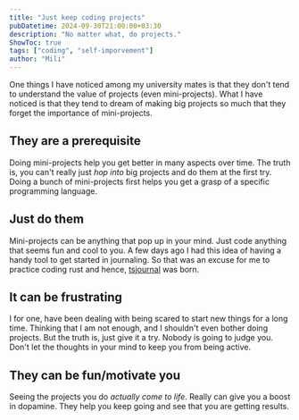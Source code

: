 ```yaml
---
title: "Just keep coding projects"
pubDatetime: 2024-09-30T21:00:00+03:30
description: "No matter what, do projects."
ShowToc: true
tags: ["coding", "self-imporvement"]
author: "Mili"
---
```


One things I have noticed among my university mates is that they don't tend to
understand the value of projects (even mini-projects). What I have noticed is
that they tend to dream of making big projects so much that they forget the
importance of mini-projects.

## They are a prerequisite

Doing mini-projects help you get better in many aspects over time. The truth is,
you can't really just _hop into_ big projects and do them at the first try. Doing
a bunch of mini-projects first helps you get a grasp of a specific programming language.

## Just do them

Mini-projects can be anything that pop up in your mind. Just code anything that
seems fun and cool to you. A few days ago I had this idea of having a handy tool
to get started in journaling. So that was an excuse for me to practice coding rust
and hence, [tsjournal](https://github.com/MiliAxe/tsjournal) was born.

## It can be frustrating

I for one, have been dealing with being scared to start new things for a long time.
Thinking that I am not enough, and I shouldn't even bother doing projects. But
the truth is, just give it a try. Nobody is going to judge you. Don't let the
thoughts in your mind to keep you from being active.

## They can be fun/motivate you

Seeing the projects you do _actually come to life_. Really can give you a boost
in dopamine. They help you keep going and see that you are getting results.
